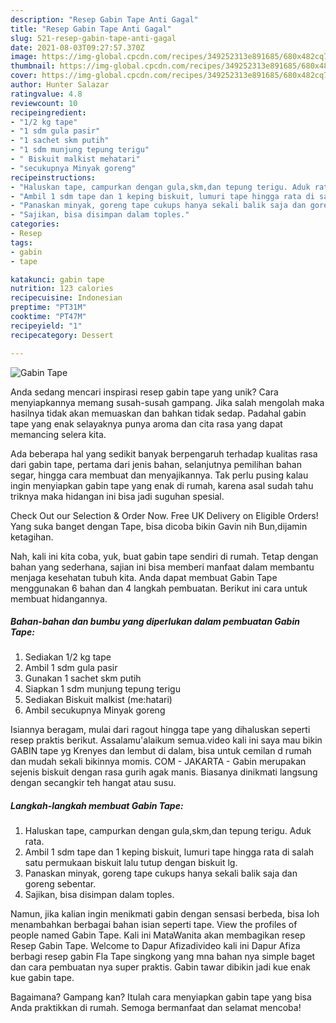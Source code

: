 ```yaml
---
description: "Resep Gabin Tape Anti Gagal"
title: "Resep Gabin Tape Anti Gagal"
slug: 521-resep-gabin-tape-anti-gagal
date: 2021-08-03T09:27:57.370Z
image: https://img-global.cpcdn.com/recipes/349252313e891685/680x482cq70/gabin-tape-foto-resep-utama.jpg
thumbnail: https://img-global.cpcdn.com/recipes/349252313e891685/680x482cq70/gabin-tape-foto-resep-utama.jpg
cover: https://img-global.cpcdn.com/recipes/349252313e891685/680x482cq70/gabin-tape-foto-resep-utama.jpg
author: Hunter Salazar
ratingvalue: 4.8
reviewcount: 10
recipeingredient:
- "1/2 kg tape"
- "1 sdm gula pasir"
- "1 sachet skm putih"
- "1 sdm munjung tepung terigu"
- " Biskuit malkist mehatari"
- "secukupnya Minyak goreng"
recipeinstructions:
- "Haluskan tape, campurkan dengan gula,skm,dan tepung terigu. Aduk rata."
- "Ambil 1 sdm tape dan 1 keping biskuit, lumuri tape hingga rata di salah satu permukaan biskuit lalu tutup dengan biskuit lg."
- "Panaskan minyak, goreng tape cukups hanya sekali balik saja dan goreng sebentar."
- "Sajikan, bisa disimpan dalam toples."
categories:
- Resep
tags:
- gabin
- tape

katakunci: gabin tape 
nutrition: 123 calories
recipecuisine: Indonesian
preptime: "PT31M"
cooktime: "PT47M"
recipeyield: "1"
recipecategory: Dessert

---
```



![Gabin Tape](https://img-global.cpcdn.com/recipes/349252313e891685/680x482cq70/gabin-tape-foto-resep-utama.jpg)

Anda sedang mencari inspirasi resep gabin tape yang unik? Cara menyiapkannya memang susah-susah gampang. Jika salah mengolah maka hasilnya tidak akan memuaskan dan bahkan tidak sedap. Padahal gabin tape yang enak selayaknya punya aroma dan cita rasa yang dapat memancing selera kita.

Ada beberapa hal yang sedikit banyak berpengaruh terhadap kualitas rasa dari gabin tape, pertama dari jenis bahan, selanjutnya pemilihan bahan segar, hingga cara membuat dan menyajikannya. Tak perlu pusing kalau ingin menyiapkan gabin tape yang enak di rumah, karena asal sudah tahu triknya maka hidangan ini bisa jadi suguhan spesial.

Check Out our Selection &amp; Order Now. Free UK Delivery on Eligible Orders! Yang suka banget dengan Tape, bisa dicoba bikin Gavin nih Bun,dijamin ketagihan.


Nah, kali ini kita coba, yuk, buat gabin tape sendiri di rumah. Tetap dengan bahan yang sederhana, sajian ini bisa memberi manfaat dalam membantu menjaga kesehatan tubuh kita. Anda dapat membuat Gabin Tape menggunakan 6 bahan dan 4 langkah pembuatan. Berikut ini cara untuk membuat hidangannya.

<!--inarticleads1-->

##### Bahan-bahan dan bumbu yang diperlukan dalam pembuatan Gabin Tape:

1. Sediakan 1/2 kg tape
1. Ambil 1 sdm gula pasir
1. Gunakan 1 sachet skm putih
1. Siapkan 1 sdm munjung tepung terigu
1. Sediakan  Biskuit malkist (me:hatari)
1. Ambil secukupnya Minyak goreng


Isiannya beragam, mulai dari ragout hingga tape yang dihaluskan seperti resep praktis berikut. Assalamu&#39;alaikum semua.video kali ini saya mau bikin GABIN tape yg Krenyes dan lembut di dalam, bisa untuk cemilan d rumah dan mudah sekali bikinnya momis. COM - JAKARTA - Gabin merupakan sejenis biskuit dengan rasa gurih agak manis. Biasanya dinikmati langsung dengan secangkir teh hangat atau susu. 

<!--inarticleads2-->

##### Langkah-langkah membuat Gabin Tape:

1. Haluskan tape, campurkan dengan gula,skm,dan tepung terigu. Aduk rata.
1. Ambil 1 sdm tape dan 1 keping biskuit, lumuri tape hingga rata di salah satu permukaan biskuit lalu tutup dengan biskuit lg.
1. Panaskan minyak, goreng tape cukups hanya sekali balik saja dan goreng sebentar.
1. Sajikan, bisa disimpan dalam toples.


Namun, jika kalian ingin menikmati gabin dengan sensasi berbeda, bisa loh menambahkan berbagai bahan isian seperti tape. View the profiles of people named Gabin Tape. Kali ini MataWanita akan membagikan resep Resep Gabin Tape. Welcome to Dapur Afizadivideo kali ini Dapur Afiza berbagi resep gabin Fla Tape singkong yang mna bahan nya simple baget dan cara pembuatan nya super praktis. Gabin tawar dibikin jadi kue enak kue gabin tape. 

Bagaimana? Gampang kan? Itulah cara menyiapkan gabin tape yang bisa Anda praktikkan di rumah. Semoga bermanfaat dan selamat mencoba!
